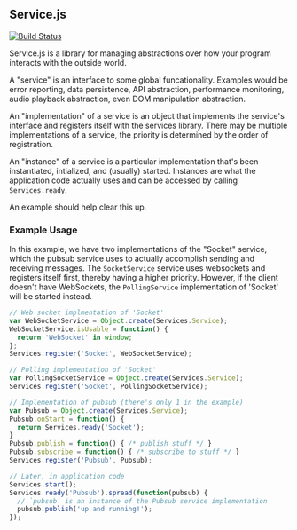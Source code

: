 Service.js
----------
[![Build Status][status-img]][status-page]

Service.js is a library for managing abstractions over how your program
interacts with the outside world.

A "service" is an interface to some global funcationality.
Examples would be error reporting, data persistence,
API abstraction, performance monitoring, audio playback abstraction, even
DOM manipulation abstraction.

An "implementation" of a service is an object that implements the service's
interface and registers itself with the services library. There may be multiple
implementations of a service, the priority is determined by the order of
registration.

An "instance" of a service is a particular implementation that's been
instantiated, intialized, and (usually) started. Instances are what the
application code actually uses and can be accessed by calling `Services.ready`.

An example should help clear this up.

### Example Usage
In this example, we have two implementations of the "Socket" service, which the
pubsub service uses to actually accomplish sending and receiving messages.
The `SocketService` service uses websockets and registers itself first, thereby
having a higher priority. However, if the client doesn't have WebSockets, the
`PollingService` implementation of 'Socket' will be started instead.

```js
// Web socket implmentation of 'Socket'
var WebSocketService = Object.create(Services.Service);
WebSocketService.isUsable = function() {
  return 'WebSocket' in window;
};
Services.register('Socket', WebSocketService);

// Polling implementation of 'Socket'
var PollingSocketService = Object.create(Services.Service);
Services.register('Socket', PollingSocketService);

// Implementation of pubsub (there's only 1 in the example)
var Pubsub = Object.create(Services.Service);
Pubsub.onStart = function() {
  return Services.ready('Socket');
}
Pubsub.publish = function() { /* publish stuff */ }
Pubsub.subscribe = function() { /* subscribe to stuff */ }
Services.register('Pubsub', Pubsub);

// Later, in application code
Services.start();
Services.ready('Pubsub').spread(function(pubsub) {
  // `pubsub` is an instance of the Pubsub service implementation
  pubsub.publish('up and running!');
});
```

[status-img]: https://api.travis-ci.org/JustinTulloss/service.js.svg
[status-page]: https://travis-ci.org/JustinTulloss/service.js
